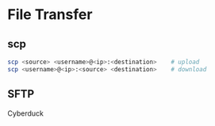# File Transfer

## scp

```bash
scp <source> <username>@<ip>:<destination>    # upload
scp <username>@<ip>:<source> <destination>    # download
```

## SFTP

Cyberduck
